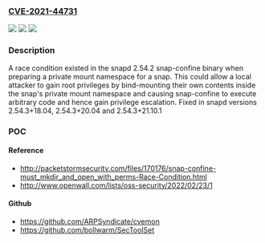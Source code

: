 ### [CVE-2021-44731](https://cve.mitre.org/cgi-bin/cvename.cgi?name=CVE-2021-44731)
![](https://img.shields.io/static/v1?label=Product&message=snapd&color=blue)
![](https://img.shields.io/static/v1?label=Version&message=%3C%3D%202.54.2%20&color=brighgreen)
![](https://img.shields.io/static/v1?label=Vulnerability&message=CWE-362%20Race%20Condition%20(Concurrent%20Execution%20using%20Shared%20Resource%20with%20Improper%20Synchronization)&color=brighgreen)

### Description

A race condition existed in the snapd 2.54.2 snap-confine binary when preparing a private mount namespace for a snap. This could allow a local attacker to gain root privileges by bind-mounting their own contents inside the snap's private mount namespace and causing snap-confine to execute arbitrary code and hence gain privilege escalation. Fixed in snapd versions 2.54.3+18.04, 2.54.3+20.04 and 2.54.3+21.10.1

### POC

#### Reference
- http://packetstormsecurity.com/files/170176/snap-confine-must_mkdir_and_open_with_perms-Race-Condition.html
- http://www.openwall.com/lists/oss-security/2022/02/23/1

#### Github
- https://github.com/ARPSyndicate/cvemon
- https://github.com/bollwarm/SecToolSet

